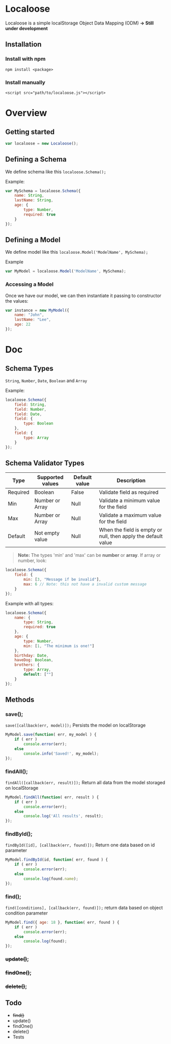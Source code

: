 # Localoose
Localoose is a simple localStorage Object Data Mapping (ODM)
**-> Still under development**

## Installation
### Install with npm
```
npm install <package>
```
### Install manually
```
<script src="path/to/localoose.js"></script>
```
# Overview

## Getting started
```javascript
var localoose = new Localoose();
```

## Defining a Schema
We define schema like this `localoose.Schema();`

Example:

```javascript
var MySchema = localoose.Schema({
    name: String,
    lastName: String,
    age: {
        type: Number,
        required: true
    }
});
```

## Defining a Model
We define model like this `localoose.Model('ModelName', MySchema);`

Example

```javascript
var MyModel = localoose.Model('ModelName', MySchema);
```

### Accessing a Model
Once we have our model, we can then instantiate it passing to constructor the values:

```javascript
var instance = new MyModel({
    name: "John",
    lastName: "Lee",
    age: 22
});
```
# Doc
## Schema Types
`String`, `Number`, `Date`, `Boolean` and `Array`

Example:

```javascript
localoose.Schema({
    field: String,
    field: Number,
    field: Date,
    field: {
        type: Boolean
    },
    field: {
        type: Array
    }
});
```

## Schema Validator Types
| Type  | Supported values  | Default value  | Description |
|---|---|---|----|
| Required  | Boolean  | False  | Validate field as required |
| Min  | Number or Array  | Null  | Validate a minimum value for the field |
| Max  | Number or Array  | Null  | Validate a maximum value for the field |
| Default | Not empty value  | Null  | When the field is empty or null, then apply the default value |

> **Note:** The types 'min' and 'max' can be **number** or **array**. If array or number, look:
```javascript
localoose.Schema({
    field: {
        min: [3, "Message if be invalid"],
        max: 6 // Note: this not have a invalid custom message
    }
});
```

Example with all types:


```javascript
localoose.Schema({
    name: {
        type: String,
        required: true
    },
    age: {
        type: Number,
        min: [1, "The minimum is one!"]
    },
    birthday: Date,
    haveDog: Boolean,
    brothers: {
        type: Array,
        default: [""]
    }
});
```

## Methods

### save();
`save([callback(err, model)]);`
Persists the model on localStorage

```javascript
MyModel.save(function( err, my_model ) {
    if ( err )
        console.error(err);
    else
        console.info('Saved!', my_model);    
});
```

### findAll();
`findAll([callback(err, result)]);`
Return all data from the model storaged on localStorage

```javascript
MyModel.findAll(function( err, result ) {
    if ( err )
        console.error(err);
    else
        console.log('All results', result);
});
```

### findById();
`findById([id], [callback(err, found)]);`
Return one data based on id parameter
```javascript
MyModel.findById(id, function( err, found ) {
    if ( err )
        console.error(err);
    else
        console.log(found.name);
});
```

### find();
`find([conditions], [callback(err, found)]);` return data based on object condition parameter
```javascript
MyModel.find({ age: 18 }, function( err, found ) {
    if ( err )
        console.error(err);
    else
        console.log(found);
});
```

### ~~update()~~;

### ~~findOne()~~;

### ~~delete()~~;

## Todo
* ~~find()~~
* update()
* findOne()
* delete()
* Tests
